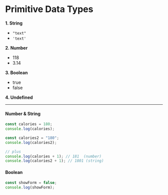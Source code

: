 # Primitive Data Types

**1. String**

- `"text"`
- `'text'`

**2. Number**

- 118
- 3.14

**3. Boolean**

- true
- false

**4. Undefined**

---

#### Number & String

```js
const calories = 180;
console.log(calories);

const calories2 = "180";
console.log(calories2);

// plus
console.log(calories + 1); // 181  (number)
console.log(calories2 + 1); // 1801 (string)
```

#### Boolean

```js
const showForm = false;
console.log(showForm);
```
